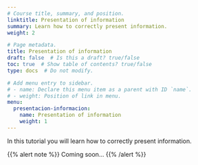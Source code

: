```yaml
---
# Course title, summary, and position.
linktitle: Presentation of information
summary: Learn how to correctly present information.
weight: 2

# Page metadata.
title: Presentation of information
draft: false  # Is this a draft? true/false
toc: true  # Show table of contents? true/false
type: docs  # Do not modify.

# Add menu entry to sidebar.
# - name: Declare this menu item as a parent with ID `name`.
# - weight: Position of link in menu.
menu:
  presentacion-informacion:
    name: Presentation of information
    weight: 1
---
```


In this tutorial you will learn how to correctly present information.

{{% alert note %}}
Coming soon...
{{% /alert %}}

